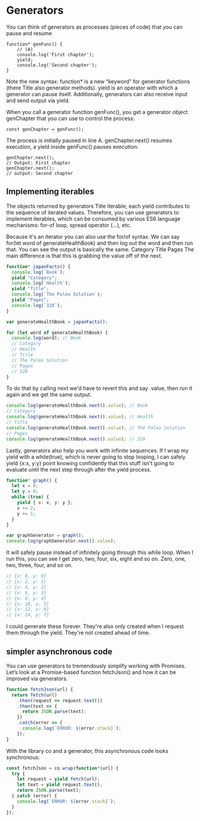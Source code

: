 # Generators

You can think of generators as processes (pieces of code) that you can pause and resume

```JS
function* genFunc() {
    // (A)
    console.log('First chapter');
    yield;
    console.log('Second chapter');
}
```

Note the new syntax: function\* is a new “keyword” for generator functions (there Title also generator methods). yield is an operator with which a generator can pause itself. Additionally, generators can also receive input and send output via yield.

When you call a generator function genFunc(), you get a generator object genChapter that you can use to control the process:

```JS
const genChapter = genFunc();
```

The process is initially paused in line A. genChapter.next() resumes execution, a yield inside genFunc() pauses execution:

```JS
genChapter.next();
// Output: First chapter
genChapter.next();
// output: Second chapter
```

## Implementing iterables

The objects returned by generators Title iterable; each yield contributes to the sequence of iterated values. Therefore, you can use generators to implement iterables, which can be consumed by various ES6 language mechanisms: for-of loop, spread operator (...), etc.

Because it's an iterator you can also use the for/of syntax. We can say for(let word of generateHealthBook) and then log out the word and then run that. You can see the output is basically the same. Category Title Pages The main difference is that this is grabbing the value off of the next.

```javascript
function* japanFacts() {
  console.log(`Book`);
  yield "Category";
  console.log(`Health`);
  yield "Title";
  console.log(`The Paleo Solution`);
  yield "Pages";
  console.log(`320`);
}

var generateHealthBook = japanFacts();

for (let word of generateHealthBook) {
  console.log(word); // Book
  // Category
  // Health
  // Title
  // The Paleo Solution
  // Pages
  // 320
}
```

To do that by calling next we'd have to revert this and say .value, then run it again and we get the same output.

```javascript
console.log(generateHealthBook.next().value); // Book
// Category
console.log(generateHealthBook.next().value); // Health
// Title
console.log(generateHealthBook.next().value); // The Paleo Solution
// Pages
console.log(generateHealthBook.next().value); // 320
```

Lastly, generators also help you work with infinite sequences. If I wrap my yield with a while(true), which is never going to stop looping, I can safely yield {x:x, y:y} point knowing confidently that this stuff isn't going to evaluate until the next step through after the yield process.

```javascript
function* graph() {
  let x = 0;
  let y = 0;
  while (true) {
    yield { x: x, y: y };
    x += 2;
    y += 1;
  }
}

var graphGenerator = graph();
console.log(graphGenerator.next().value);
```

It will safely pause instead of infinitely going through this while loop. When I run this, you can see I get zero, two, four, six, eight and so on. Zero, one, two, three, four, and so on.

```javascript
// {x: 0, y: 0}
// {x: 2, y: 1}
// {x: 4, y: 2}
// {x: 6, y: 3}
// {x: 8, y: 4}
// {x: 10, y: 5}
// {x: 12, y: 6}
// {x: 14, y: 7}
```

I could generate these forever. They're also only created when I request them through the yield. They're not created ahead of time.

## simpler asynchronous code

You can use generators to tremendously simplify working with Promises. Let’s look at a Promise-based function fetchJson() and how it can be improved via generators.

```js
function fetchJson(url) {
  return fetch(url)
    .then(request => request.text())
    .then(text => {
      return JSON.parse(text);
    })
    .catch(error => {
      console.log(`ERROR: ${error.stack}`);
    });
}
```

With the library co and a generator, this asynchronous code looks synchronous:

```js
const fetchJson = co.wrap(function*(url) {
  try {
    let request = yield fetch(url);
    let text = yield request.text();
    return JSON.parse(text);
  } catch (error) {
    console.log(`ERROR: ${error.stack}`);
  }
});
```
